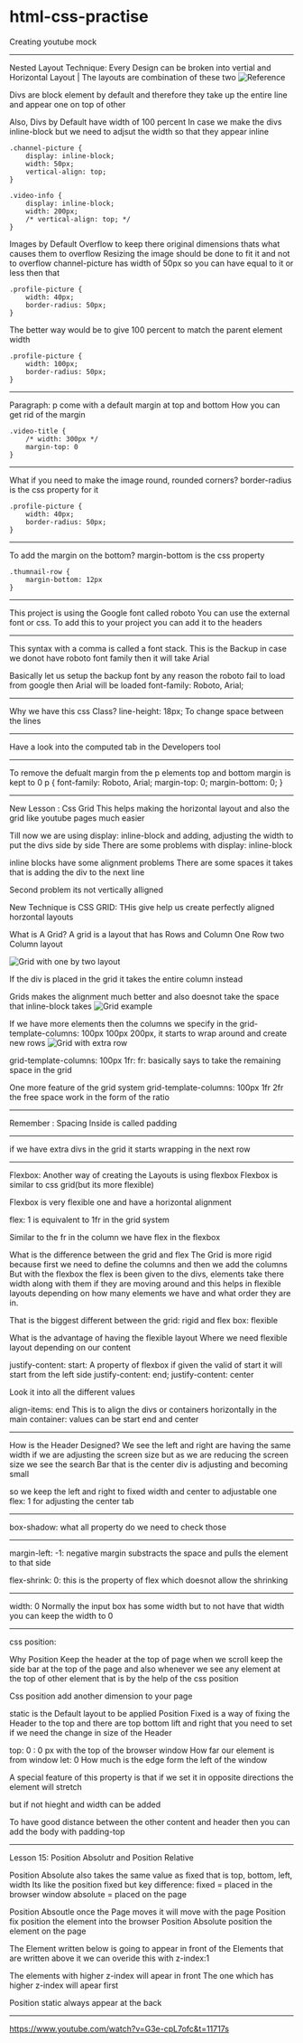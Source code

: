 # html-css-practise

Creating youtube mock

---
Nested Layout Technique:
Every Design can be broken into vertial and Horizontal Layout | The layouts are combination of these two
![Reference](/asset/learning/layouts.png)

Divs are block element by default and therefore they take up the entire line and appear one on top of other

<div></div>
<div></div>

Also, Divs by Default have width of 100 percent
In case we make the divs inline-block but we need to adjsut the width so that they appear inline

```
.channel-picture {
    display: inline-block;
    width: 50px;
    vertical-align: top;
}

.video-info {
    display: inline-block;
    width: 200px;
    /* vertical-align: top; */
}
```

Images by Default Overflow to keep there original dimensions thats what causes them to overflow
Resizing the image should be done to fit it and not to overflow
channel-picture has width of 50px so you can have equal to it or less then that
```
.profile-picture {
    width: 40px;
    border-radius: 50px;
}
```

The better way would be to give 100 percent to match the parent element width
```
.profile-picture {
    width: 100px;
    border-radius: 50px;
}
```

------------------------------------------------------------------------------------------------------------------------
Paragraph: p come with a default margin at top and bottom
How you can get rid of the margin 
```
.video-title {
    /* width: 300px */
    margin-top: 0
}
```

------------------------------------------------------------------------------------------------------------------------
What if you need to make the image round, rounded corners?
border-radius is the css property for it 
```
.profile-picture {
    width: 40px;
    border-radius: 50px;
}
```
------------------------------------------------------------------------------------------------------------------------
To add the margin on the bottom?
margin-bottom is the css property
```
.thumnail-row {
    margin-bottom: 12px
}
```
------------------------------------------------------------------------------------------------------------------------
This project is using the Google font called roboto
You can use the external font or css. To add this to your project you can add it to the headers

------------------------------------------------------------------------------------------------------------------------

This syntax with a comma is called a font stack. This is the Backup in case we donot have roboto font family then it will take Arial

Basically let us setup the backup font by any reason the roboto fail to load from google then Arial will be loaded
font-family: Roboto, Arial;

------------------------------------------------------------------------------------------------------------------------

Why we have this css Class?
line-height: 18px;
To change space between the lines 

------------------------------------------------------------------------------------------------------------------------

Have a look into the computed tab in the Developers tool

------------------------------------------------------------------------------------------------------------------------

To remove the defualt margin from the p elements top and bottom margin is kept to 0
p {
    font-family: Roboto, Arial;
    margin-top: 0;
    margin-bottom: 0;
}

------------------------------------------------------------------------------------------------------------------------
New Lesson : Css  Grid
This helps making the horizontal layout and also the grid like youtube pages much easier

Till now we are using display: inline-block and adding, adjusting the width to put the divs side by side 
There are some problems with display: inline-block

inline blocks have some alignment problems There are some spaces it takes that is adding the div to the next line

Second problem its not vertically alligned


New Technique is CSS GRID: THis give help us create perfectly aligned horzontal layouts

What is A Grid?
A grid is a layout that has Rows and Column
One Row two Column layout

![Grid with one by two layout](/asset/learning/grid-layout.png)

If the div is placed in the grid it takes the entire column instead

Grids makes the alignment much better and also doesnot take the space that inline-block takes
![Grid example](/asset/learning/grid-example.png)


If we have more elements then the columns we specify in the grid-template-columns: 100px 100px 200px, it starts to wrap around and create new rows
![Grid with extra row](/asset/learning/grid-with-extra-div.png)


grid-template-columns: 100px 1fr: fr: basically says to take the remaining space in the grid

One more feature of the grid system
grid-template-columns: 100px 1fr 2fr the free space work in the form of the ratio 

------------------------------------------------------------------------------------------------------------------------

Remember : Spacing Inside is called padding

------------------------------------------------------------------------------------------------------------------------

if we have extra divs in the grid it starts wrapping in the next row

------------------------------------------------------------------------------------------------------------------------

Flexbox:
Another way of creating the Layouts is using flexbox
Flexbox is similar to css grid(but its more flexible)

Flexbox is very flexible one and have a horizontal alignment 

flex: 1 is equivalent to 1fr in the grid system

Similar to the fr in the column we have flex in the flexbox


What is the difference between the grid and flex
The Grid is more rigid because first we need to define the columns and then we add the columns
But with the flexbox the flex  is been given to the divs, elements take there width along with them if they are moving
around and this helps in flexible layouts depending on how many elements we have and what order they are in.

That is the biggest different between the grid: rigid and flex box: flexible

What is the advantage of having the flexible layout
Where we need flexible layout depending on our content

justify-content: start: A property of flexbox if given the valid of start it will start from the left side
justify-content: end;
justify-content: center

Look it into all the different values

align-items: end
This is to align the divs or containers horizontally in the main container: values can be start end and center

------------------------------------------------------------------------------------------------------------------------

How is the Header Designed?
We see the left and right are having the same width if we are adjusting the screen size but as we are reducing the 
screen size we see the search Bar that is the center div is adjusting and becoming small

so we keep the left and right to fixed width and center to adjustable one
flex: 1 for adjusting the center tab

------------------------------------------------------------------------------------------------------------------------
box-shadow: what all property do we need to check those

------------------------------------------------------------------------------------------------------------------------

margin-left: -1: negative margin substracts the space and pulls the element to that side


flex-shrink: 0: this is the property of flex which doesnot allow the shrinking


----------------------------------------------------------------------------------------------------------------------

width: 0
Normally the input box has some width but to not have that width you can keep the width to 0


----------------------------------------------------------------------------------------------------------------------

css position: 

Why Position
Keep the header at the top of page when we scroll
keep the side bar at the top of the page
and also whenever we see any element at the top of other element  that is by the help of the css position


Css position add another dimension to your page


static is the Default layout to be applied
Position Fixed is a way of fixing the Header to the top 
and there are top bottom lift and right that you need to set if we need the change in size of the Header

top: 0 : 0 px with the top of the browser window
How far our element is from window
let: 0 How much is the edge form the left of the window

A special feature of this property is that if we set it in opposite directions the element will stretch



but if not hieght and width can be added 

To have good distance between the other content and header then you can add the body with padding-top

----------------------------------------------------------------------------------------------------------------------
Lesson 15:
Position Absolutr and Position Relative

Position Absolute also takes the same value as fixed that is top, bottom, left, width
Its like the position fixed
but key difference: 
fixed = placed in the browser window
absolute = placed on the page


Position Absoutle once the Page moves it will move with the page
Position fix position the element into the browser
Position Absolute position the element on the page

The Element written below is going to appear in front of the Elements that are written above it we can overide this with 
z-index:1

The elements with higher z-index will apear in front 
The one which has higher z-index will apear first 



Position static always appear at the back



----------------------------------------------------------------------------------------------------------------------








https://www.youtube.com/watch?v=G3e-cpL7ofc&t=11717s
